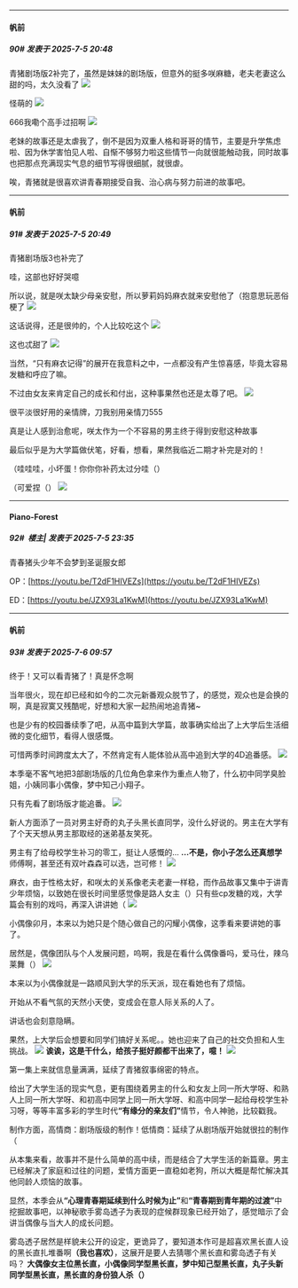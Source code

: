 ﻿
*****

####  帆前  
##### 90#       发表于 2025-7-5 20:48

青猪剧场版2补完了，虽然是妹妹的剧场版，但意外的挺多咲麻糖，老夫老妻这么甜的吗，太久没看了
<img src="https://p.sda1.dev/25/311714ca849fd03460769407d4546074/Screenshot_20250704_223534_tv.danmaku.bili.jpg" referrerpolicy="no-referrer">

怪萌的
<img src="https://p.sda1.dev/25/4877aded43514e9440e59d11cd3d532d/Screenshot_20250704_221607_tv.danmaku.bili.jpg" referrerpolicy="no-referrer">

666我嘞个高手过招啊 
<img src="https://p.sda1.dev/25/a8320dded1abd5cc4b3410fd6ec66d5d/IMG_20250705_163421.jpg" referrerpolicy="no-referrer">

老妹的故事还是太虐我了，倒不是因为双重人格和哥哥的情节，主要是升学焦虑啦、因为休学害怕见人啦、自惭不够努力啦这些情节一向就很能触动我，同时故事也把那点充满现实气息的细节写得很细腻，就很虐。

唉，青猪就是很喜欢讲青春期接受自我、治心病与努力前进的故事吧。

*****

####  帆前  
##### 91#       发表于 2025-7-5 20:49

青猪剧场版3也补完了

哇，这部也好好哭噫

所以说，就是咲太缺少母亲安慰，所以萝莉妈妈麻衣就来安慰他了（抱意思玩恶俗梗了
<img src="https://p.sda1.dev/25/e17cb3d178a9ae47f4edc205021068f9/IMG_20250705_190741.jpg" referrerpolicy="no-referrer">

这话说得，还是很帅的，个人比较吃这个
<img src="https://p.sda1.dev/25/3a1f13708cdda6b9851a079ca59abe8b/Screenshot_20250705_165847_tv.danmaku.bili.jpg" referrerpolicy="no-referrer">

这也忒甜了
<img src="https://p.sda1.dev/25/3a1f13708cdda6b9851a079ca59abe8b/Screenshot_20250705_165847_tv.danmaku.bili.jpg" referrerpolicy="no-referrer">

当然，“只有麻衣记得”的展开在我意料之中，一点都没有产生惊喜感，毕竟太容易发糖和呼应了嘛。

不过由女友来肯定自己的成长和付出，这种事果然也还是太尊了吧。
<img src="https://p.sda1.dev/25/3db8d8929951210cd9157ee46d67a07e/IMG_20250705_191017.jpg" referrerpolicy="no-referrer">

很平淡很好用的亲情牌，刀我别用亲情刀555

真是让人感到治愈呢，咲太作为一个不容易的男主终于得到安慰这种故事

最后似乎是为大学篇做伏笔，好看，想看，果然我临近二期才补完是对的！

（哇哇哇，小坏蛋！你你你补药太过分哇（）

（可爱捏（）
<img src="https://p.sda1.dev/25/cf36fbfffebb0605037de57b1cd00eba/Screenshot_20250705_190554_tv.danmaku.bili.jpg" referrerpolicy="no-referrer">


*****

####  Piano-Forest  
##### 92#         楼主| 发表于 2025-7-5 23:35

青春猪头少年不会梦到圣诞服女郎

OP：[https://youtu.be/T2dF1HIVEZs](https://youtu.be/T2dF1HIVEZs)

ED：[https://youtu.be/JZX93La1KwM](https://youtu.be/JZX93La1KwM)


*****

####  帆前  
##### 93#       发表于 2025-7-6 09:57

终于！又可以看青猪了！真是怀念啊

当年很火，现在却已经和如今的二次元新番观众脱节了，的感觉，观众也是会换的啊，真是寂寞又残酷呢，好想和大家一起热闹地追青猪~

也是少有的校园番续季了吧，从高中篇到大学篇，故事确实给出了上大学后生活细微的变化细节，看得人很感慨。

可惜两季时间跨度太大了，不然肯定有人能体验从高中追到大学的4D追番感。
<img src="https://p.sda1.dev/25/80149f5d3507a5dde9bb412ba222523c/Screenshot_20250706_080346_tv.danmaku.bili.jpg" referrerpolicy="no-referrer">

本季毫不客气地把3部剧场版的几位角色拿来作为重点人物了，什么初中同学臭脸姐，小姨同事小偶像，梦中知己小翔子。

只有先看了剧场版才能追番。
<img src="https://p.sda1.dev/25/13e2a7a11e7497a1830e013e95d0380f/Screenshot_20250706_081451_tv.danmaku.bili.jpg" referrerpolicy="no-referrer">

新人方面添了一员对男主好奇的丸子头黑长直同学，没什么好说的。男主在大学有了个天天想从男主那取经的迷弟基友笑死。

男主有了给母校学生补习的零工，挺让人感慨的…
<strong>…不是，你小子怎么还真想学</strong>师傅啊，甚至还有双叶森森可以选，岂可修！
<img src="https://p.sda1.dev/25/38cd92e43def2a7deea171eedf0db417/108541617517616622_21987621791955.png" referrerpolicy="no-referrer">

麻衣，由于性格太好，和咲太的关系像老夫老妻一样稳，而作品故事又集中于讲青少年烦恼，以致她在很长时间里感觉像是路人女主（）只有些cp发糖的戏，大学篇会有别的戏吗，再深入讲讲她（
<img src="https://p.sda1.dev/25/ea3e3dcade67d880156f711d934f0d7e/Screenshot_20250706_081315_tv.danmaku.bili.jpg" referrerpolicy="no-referrer">

小偶像卯月，本来以为她只是个随心做自己的闪耀小偶像，这季看来要讲她的事了。

居然是，偶像团队与个人发展问题，呜啊，我是在看什么偶像番吗，爱马仕，辣乌莱舞（）
<img src="https://p.sda1.dev/25/bf3d375685ff8c6057211ab30e59a00c/IMG_20250706_082408.jpg" referrerpolicy="no-referrer">

本来以为小偶像就是一路顺风到大学的乐天派，现在看她也有了烦恼。

开始从不看气氛的天然小天使，变成会在意人际关系的人了。

讲话也会刻意隐瞒。

果然，上大学后会想要和同学们搞好关系呢。。她也迎来了自己的社交负担和人生挑战。
<img src="https://p.sda1.dev/25/19d676e742eea03f476ed2530f4d639f/MTXX_PT20250706_090943817.jpg" referrerpolicy="no-referrer">
<strong>诶诶，这是干什么，给孩子挺好颜都干出来了，噫！</strong>
<img src="https://p.sda1.dev/25/ea8ebaa7b20b348058f4768257770cc8/MTXX_PT20250706_091006838.jpg" referrerpolicy="no-referrer">

第一集上来就信息量满满，延续了青猪叙事绵密的特点。

给出了大学生活的现实气息，更有围绕着男主的什么和女友上同一所大学呀、和熟人上同一所大学呀、和初高中同学上同一所大学呀、和高中同学一起给母校学生补习呀，等等丰富多彩的学生时代<strong>“有缘分的亲友们”</strong>情节，令人神驰，比较戳我。

制作方面，高情商：剧场版级的制作！低情商：延续了从剧场版开始就很拉的制作（

从本集来看，故事并不是什么简单的高中续，而是结合了大学生活的新篇章。男主已经解决了家庭和过往的问题，爱情方面更一直稳如老狗，所以大概是帮忙解决其他同龄人烦恼的故事。

显然，本季会从<strong>“心理青春期延续到什么时候为止”</strong>和<strong>“青春期到青年期的过渡”</strong>中挖掘故事吧，以神秘歌手雾岛透子为表现的症候群现象已经开始了，感觉暗示了会讲当偶像与当大人的成长问题。

雾岛透子居然是样貌未公开的设定，更诡异了，要知道本作可是超喜欢黑长直人设的黑长直扎堆番啊<strong>（我也喜欢）</strong>，这展开是要人去猜哪个黑长直和雾岛透子有关吗？
<strong>大偶像女主位黑长直，小偶像同学型黑长直，梦中知己型黑长直，丸子头新同学型黑长直，黑长直的身份狼人杀（）</strong>

